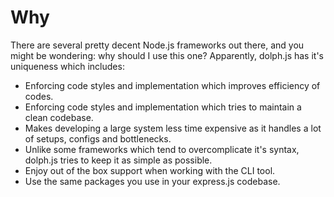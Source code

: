 # Why

There are several pretty decent Node.js frameworks out there, and you might be wondering: why should I use this one? Apparently, dolph.js has it's uniqueness which includes:

- Enforcing code styles and implementation which improves efficiency of codes.
- Enforcing code styles and implementation which tries to maintain a clean codebase.
- Makes developing a large system less time expensive as it handles a lot of setups, configs and bottlenecks.
- Unlike some frameworks which tend to overcomplicate it's syntax, dolph.js tries to keep it as simple as possible.
- Enjoy out of the box support when working with the CLI tool.
- Use the same packages you use in your express.js codebase.
